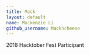 ```yaml
---
title: Mack
layout: default
name: Mackenzie Li
github_username: Mackncheese
---
```

2018 Hacktober Fest Participant
